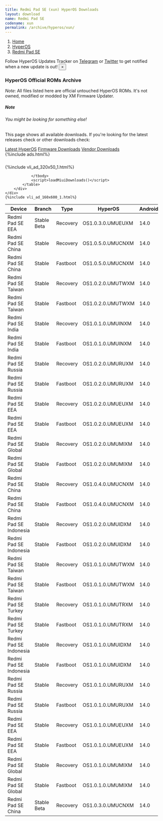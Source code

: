 ```yaml
---
title: Redmi Pad SE (xun) HyperOS Downloads
layout: download
name: Redmi Pad SE
codename: xun
permalink: /archive/hyperos/xun/
---
```

<nav aria-label="breadcrumb">
    <ol class="breadcrumb">
        <li class="breadcrumb-item"><a href="/">Home</a></li>
        <li class="breadcrumb-item"><a href="/hyperos/">HyperOS</a></li>
        <li class="breadcrumb-item active" aria-current="page"><a href="/hyperos/xun/">Redmi Pad SE</a></li>
    </ol>
</nav>
<div class="alert alert-primary alert-dismissible fade show" role="alert">
    Follow HyperOS Updates Tracker on <a href="https://t.me/MIUIUpdatesTracker" class="alert-link">Telegram</a>
     or <a href="https://twitter.com/MiFwUpdater" class="alert-link">Twitter</a> to get notified when a new update is out!
    <button type="button" class="close" data-dismiss="alert" aria-label="Close">
        <span aria-hidden="true">&times;</span>
    </button>
</div>

### HyperOS Official ROMs Archive
*Note*: All files listed here are official untouched HyperOS ROMs. It's not owned, modified or modded by XM Firmware Updater.
<div class="card">
  <div class="card-body">
    <h5 class="card-title">Note</h5>
    <h6 class="card-subtitle mb-2 text-muted">You might be looking for something else!</h6>
    <p class="card-text">This page shows all available downloads.
     If you're looking for the latest releases check or other downloads check:</p>
    <a href="/hyperos/xun/" class="card-link">Latest HyperOS</a>
    <a href="/firmware/xun/" class="card-link">Firmware Downloads</a>
    <a href="/vendor/xun/" class="card-link">Vendor Downloads</a>
  </div>
</div>
{%include ads.html%}
<div class="row justify-content-center">
    <div class="col-10">
        <div class="table-responsive-md" style="margin-top: 25px;">
            {%include vli_ad_320x50_1.html%}
            <table id="miui" class="display dt-responsive nowrap compact table table-striped table-hover table-sm">
                <thead class="thead-dark">
                    <tr>
                        <th data-ref="device">Device</th>
                        <th data-ref="branch">Branch</th>
                        <th data-ref="type">Type</th>
                        <th data-ref="miui">HyperOS</th>
                        <th data-ref="android">Android</th>
                        <th data-ref="size">Size</th>
                        <th data-ref="size">Date</th>
                        <th data-ref="link">Link</th>
                    </tr>
                </thead>
                <tbody>
                <tr><td>Redmi Pad SE EEA</td><td>Stable Beta</td><td>Recovery</td><td>OS1.0.3.0.UMUEUXM</td><td>14.0</td><td>4.1 GB</td><td>2024-08-09</td><td><a href="/hyperos/xun/stable beta/OS1.0.3.0.UMUEUXM/">Download</a></td></tr>
<tr><td>Redmi Pad SE China</td><td>Stable</td><td>Recovery</td><td>OS1.0.5.0.UMUCNXM</td><td>14.0</td><td>4.2 GB</td><td>2024-07-04</td><td><a href="/hyperos/xun/stable/OS1.0.5.0.UMUCNXM/">Download</a></td></tr>
<tr><td>Redmi Pad SE China</td><td>Stable</td><td>Fastboot</td><td>OS1.0.5.0.UMUCNXM</td><td>14.0</td><td>5.3 GB</td><td>2024-06-25</td><td><a href="/hyperos/xun/stable/OS1.0.5.0.UMUCNXM/">Download</a></td></tr>
<tr><td>Redmi Pad SE Taiwan</td><td>Stable</td><td>Recovery</td><td>OS1.0.2.0.UMUTWXM</td><td>14.0</td><td>4.0 GB</td><td>2024-06-02</td><td><a href="/hyperos/xun/stable/OS1.0.2.0.UMUTWXM/">Download</a></td></tr>
<tr><td>Redmi Pad SE Taiwan</td><td>Stable</td><td>Fastboot</td><td>OS1.0.2.0.UMUTWXM</td><td>14.0</td><td>4.7 GB</td><td>2024-05-27</td><td><a href="/hyperos/xun/stable/OS1.0.2.0.UMUTWXM/">Download</a></td></tr>
<tr><td>Redmi Pad SE India</td><td>Stable</td><td>Recovery</td><td>OS1.0.1.0.UMUINXM</td><td>14.0</td><td>4.0 GB</td><td>2024-05-23</td><td><a href="/hyperos/xun/stable/OS1.0.1.0.UMUINXM/">Download</a></td></tr>
<tr><td>Redmi Pad SE India</td><td>Stable</td><td>Fastboot</td><td>OS1.0.1.0.UMUINXM</td><td>14.0</td><td>4.6 GB</td><td>2024-05-14</td><td><a href="/hyperos/xun/stable/OS1.0.1.0.UMUINXM/">Download</a></td></tr>
<tr><td>Redmi Pad SE Russia</td><td>Stable</td><td>Recovery</td><td>OS1.0.2.0.UMURUXM</td><td>14.0</td><td>4.0 GB</td><td>2024-05-21</td><td><a href="/hyperos/xun/stable/OS1.0.2.0.UMURUXM/">Download</a></td></tr>
<tr><td>Redmi Pad SE Russia</td><td>Stable</td><td>Fastboot</td><td>OS1.0.2.0.UMURUXM</td><td>14.0</td><td>5.2 GB</td><td>2024-05-07</td><td><a href="/hyperos/xun/stable/OS1.0.2.0.UMURUXM/">Download</a></td></tr>
<tr><td>Redmi Pad SE EEA</td><td>Stable</td><td>Recovery</td><td>OS1.0.2.0.UMUEUXM</td><td>14.0</td><td>4.1 GB</td><td>2024-05-07</td><td><a href="/hyperos/xun/stable/OS1.0.2.0.UMUEUXM/">Download</a></td></tr>
<tr><td>Redmi Pad SE EEA</td><td>Stable</td><td>Fastboot</td><td>OS1.0.2.0.UMUEUXM</td><td>14.0</td><td>4.7 GB</td><td>2024-04-28</td><td><a href="/hyperos/xun/stable/OS1.0.2.0.UMUEUXM/">Download</a></td></tr>
<tr><td>Redmi Pad SE Global</td><td>Stable</td><td>Recovery</td><td>OS1.0.2.0.UMUMIXM</td><td>14.0</td><td>4.1 GB</td><td>2024-04-28</td><td><a href="/hyperos/xun/stable/OS1.0.2.0.UMUMIXM/">Download</a></td></tr>
<tr><td>Redmi Pad SE Global</td><td>Stable</td><td>Fastboot</td><td>OS1.0.2.0.UMUMIXM</td><td>14.0</td><td>4.7 GB</td><td>2024-04-26</td><td><a href="/hyperos/xun/stable/OS1.0.2.0.UMUMIXM/">Download</a></td></tr>
<tr><td>Redmi Pad SE China</td><td>Stable</td><td>Recovery</td><td>OS1.0.4.0.UMUCNXM</td><td>14.0</td><td>4.2 GB</td><td>2024-05-14</td><td><a href="/hyperos/xun/stable/OS1.0.4.0.UMUCNXM/">Download</a></td></tr>
<tr><td>Redmi Pad SE China</td><td>Stable</td><td>Fastboot</td><td>OS1.0.4.0.UMUCNXM</td><td>14.0</td><td>5.2 GB</td><td>2024-04-24</td><td><a href="/hyperos/xun/stable/OS1.0.4.0.UMUCNXM/">Download</a></td></tr>
<tr><td>Redmi Pad SE Indonesia</td><td>Stable</td><td>Recovery</td><td>OS1.0.2.0.UMUIDXM</td><td>14.0</td><td>4.1 GB</td><td>2024-05-11</td><td><a href="/hyperos/xun/stable/OS1.0.2.0.UMUIDXM/">Download</a></td></tr>
<tr><td>Redmi Pad SE Indonesia</td><td>Stable</td><td>Fastboot</td><td>OS1.0.2.0.UMUIDXM</td><td>14.0</td><td>4.8 GB</td><td>2024-05-07</td><td><a href="/hyperos/xun/stable/OS1.0.2.0.UMUIDXM/">Download</a></td></tr>
<tr><td>Redmi Pad SE Taiwan</td><td>Stable</td><td>Recovery</td><td>OS1.0.1.0.UMUTWXM</td><td>14.0</td><td>4.0 GB</td><td>2024-03-18</td><td><a href="/hyperos/xun/stable/OS1.0.1.0.UMUTWXM/">Download</a></td></tr>
<tr><td>Redmi Pad SE Taiwan</td><td>Stable</td><td>Fastboot</td><td>OS1.0.1.0.UMUTWXM</td><td>14.0</td><td>4.6 GB</td><td>2024-03-06</td><td><a href="/hyperos/xun/stable/OS1.0.1.0.UMUTWXM/">Download</a></td></tr>
<tr><td>Redmi Pad SE Turkey</td><td>Stable</td><td>Recovery</td><td>OS1.0.1.0.UMUTRXM</td><td>14.0</td><td>4.1 GB</td><td>2024-03-15</td><td><a href="/hyperos/xun/stable/OS1.0.1.0.UMUTRXM/">Download</a></td></tr>
<tr><td>Redmi Pad SE Turkey</td><td>Stable</td><td>Fastboot</td><td>OS1.0.1.0.UMUTRXM</td><td>14.0</td><td>4.6 GB</td><td>2024-03-06</td><td><a href="/hyperos/xun/stable/OS1.0.1.0.UMUTRXM/">Download</a></td></tr>
<tr><td>Redmi Pad SE Indonesia</td><td>Stable</td><td>Recovery</td><td>OS1.0.1.0.UMUIDXM</td><td>14.0</td><td>4.1 GB</td><td>2024-03-13</td><td><a href="/hyperos/xun/stable/OS1.0.1.0.UMUIDXM/">Download</a></td></tr>
<tr><td>Redmi Pad SE Indonesia</td><td>Stable</td><td>Fastboot</td><td>OS1.0.1.0.UMUIDXM</td><td>14.0</td><td>4.7 GB</td><td>2024-02-27</td><td><a href="/hyperos/xun/stable/OS1.0.1.0.UMUIDXM/">Download</a></td></tr>
<tr><td>Redmi Pad SE Russia</td><td>Stable</td><td>Recovery</td><td>OS1.0.1.0.UMURUXM</td><td>14.0</td><td>4.0 GB</td><td>2024-03-12</td><td><a href="/hyperos/xun/stable/OS1.0.1.0.UMURUXM/">Download</a></td></tr>
<tr><td>Redmi Pad SE Russia</td><td>Stable</td><td>Fastboot</td><td>OS1.0.1.0.UMURUXM</td><td>14.0</td><td>5.1 GB</td><td>2024-03-01</td><td><a href="/hyperos/xun/stable/OS1.0.1.0.UMURUXM/">Download</a></td></tr>
<tr><td>Redmi Pad SE EEA</td><td>Stable</td><td>Recovery</td><td>OS1.0.1.0.UMUEUXM</td><td>14.0</td><td>4.1 GB</td><td>2024-03-04</td><td><a href="/hyperos/xun/stable/OS1.0.1.0.UMUEUXM/">Download</a></td></tr>
<tr><td>Redmi Pad SE EEA</td><td>Stable</td><td>Fastboot</td><td>OS1.0.1.0.UMUEUXM</td><td>14.0</td><td>4.7 GB</td><td>2024-02-24</td><td><a href="/hyperos/xun/stable/OS1.0.1.0.UMUEUXM/">Download</a></td></tr>
<tr><td>Redmi Pad SE Global</td><td>Stable</td><td>Recovery</td><td>OS1.0.1.0.UMUMIXM</td><td>14.0</td><td>4.1 GB</td><td>2024-02-21</td><td><a href="/hyperos/xun/stable/OS1.0.1.0.UMUMIXM/">Download</a></td></tr>
<tr><td>Redmi Pad SE Global</td><td>Stable</td><td>Fastboot</td><td>OS1.0.1.0.UMUMIXM</td><td>14.0</td><td>4.7 GB</td><td>2024-02-05</td><td><a href="/hyperos/xun/stable/OS1.0.1.0.UMUMIXM/">Download</a></td></tr>
<tr><td>Redmi Pad SE China</td><td>Stable Beta</td><td>Recovery</td><td>OS1.0.3.0.UMUCNXM</td><td>14.0</td><td>4.2 GB</td><td>2024-01-24</td><td><a href="/hyperos/xun/stable beta/OS1.0.3.0.UMUCNXM/">Download</a></td></tr>

                </tbody>
                <script>loadMiuiDownloads()</script>
            </table>
        </div>
    </div>
    {%include vli_ad_160x600_1.html%}
</div>
